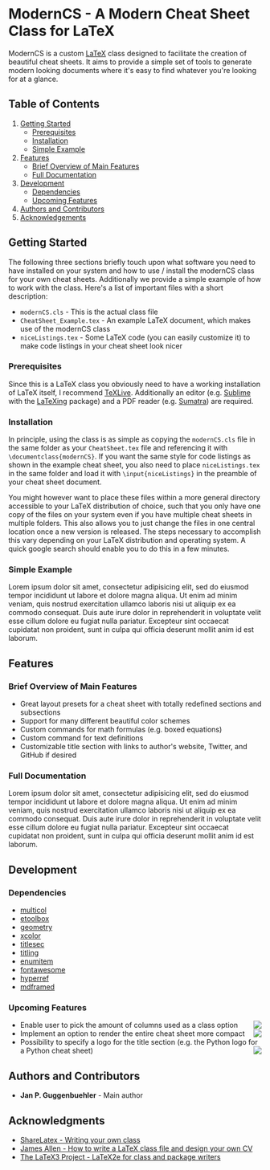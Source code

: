 # ModernCS - A Modern Cheat Sheet Class for LaTeX
ModernCS is a custom [LaTeX](https://en.wikipedia.org/wiki/LaTeX) class designed to facilitate the creation of beautiful cheat sheets. It aims to provide a simple set of tools to generate modern looking documents where it's easy to find whatever you're looking for at a glance.

## Table of Contents
1. [Getting Started](#gettingstarted)
    * [Prerequisites](#prerequisites)
    * [Installation](#installation)
    * [Simple Example](#simple)
2. [Features](#features)
    * [Brief Overview of Main Features](#mainfeatures)
    * [Full Documentation](#documentation)
3. [Development](#development)
    * [Dependencies](#dependencies)
    * [Upcoming Features](#upcoming)
4. [Authors and Contributors](#authors)
5. [Acknowledgements](#authors)

<a name="gettingstarted"></a>
## Getting Started

The following three sections briefly touch upon what software you need to have installed on your system and how to use / install the modernCS class for your own cheat sheets. Additionally we provide a simple example of how to work with the class. Here's a list of important files with a short description:
* `modernCS.cls` - This is the actual class file
* `CheatSheet_Example.tex` - An example LaTeX document, which makes use of the modernCS class
* `niceListings.tex` - Some LaTeX code (you can easily customize it) to make code listings in your cheat sheet look nicer

<a name="prerequisites"></a>
### Prerequisites

Since this is a LaTeX class you obviously need to have a working installation of LaTeX itself, I recommend [TeXLive](https://www.tug.org/texlive/). Additionally an editor (e.g. [Sublime](https://www.sublimetext.com/3) with the [LaTeXing](http://www.latexing.com/) package) and a PDF reader (e.g. [Sumatra](https://www.sumatrapdfreader.org/free-pdf-reader.html)) are required.

<a name="installation"></a>
### Installation
In principle, using the class is as simple as copying the `modernCS.cls` file in the same folder as your `CheatSheet.tex` file and referencing it with `\documentclass{modernCS}`. If you want the same style for code listings as shown in the example cheat sheet, you also need to place `niceListings.tex` in the same folder and load it with `\input{niceListings}` in the preamble of your cheat sheet document.

You might however want to place these files within a more general directory accessible to your LaTeX distribution of choice, such that you only have one copy of the files on your system even if you have multiple cheat sheets in multiple folders. This also allows you to just change the files in one central location once a new version is released. The steps necessary to accomplish this vary depending on your LaTeX distribution and operating system. A quick google search should enable you to do this in a few minutes.

<a name="simple"></a>
### Simple Example
Lorem ipsum dolor sit amet, consectetur adipisicing elit, sed do eiusmod
tempor incididunt ut labore et dolore magna aliqua. Ut enim ad minim veniam,
quis nostrud exercitation ullamco laboris nisi ut aliquip ex ea commodo
consequat. Duis aute irure dolor in reprehenderit in voluptate velit esse
cillum dolore eu fugiat nulla pariatur. Excepteur sint occaecat cupidatat non
proident, sunt in culpa qui officia deserunt mollit anim id est laborum.

<a name="features"></a>
## Features
<a name="mainfeatures"></a>
### Brief Overview of Main Features
* Great layout presets for a cheat sheet with totally redefined sections and subsections
* Support for many different beautiful color schemes
* Custom commands for math formulas (e.g. boxed equations)
* Custom command for text definitions
* Customizable title section with links to author's website, Twitter, and GitHub if desired

<a name="documentation"></a>
### Full Documentation
Lorem ipsum dolor sit amet, consectetur adipisicing elit, sed do eiusmod
tempor incididunt ut labore et dolore magna aliqua. Ut enim ad minim veniam,
quis nostrud exercitation ullamco laboris nisi ut aliquip ex ea commodo
consequat. Duis aute irure dolor in reprehenderit in voluptate velit esse
cillum dolore eu fugiat nulla pariatur. Excepteur sint occaecat cupidatat non
proident, sunt in culpa qui officia deserunt mollit anim id est laborum.

<a name="development"></a>
## Development
<a name="dependencies"></a>
### Dependencies
* [multicol](https://ctan.org/pkg/multicol?lang=en)
* [etoolbox](https://ctan.org/pkg/etoolbox?lang=en)
* [geometry](https://ctan.org/pkg/geometry?lang=en)
* [xcolor](https://ctan.org/pkg/xcolor?lang=en)
* [titlesec](https://ctan.org/pkg/titlesec?lang=en)
* [titling](https://ctan.org/pkg/titling?lang=en)
* [enumitem](https://ctan.org/pkg/enumitem?lang=en)
* [fontawesome](https://www.ctan.org/tex-archive/fonts/fontawesome)
* [hyperref](https://ctan.org/pkg/hyperref?lang=en)
* [mdframed](https://ctan.org/pkg/mdframed?lang=en)

<a name="upcoming"></a>
### Upcoming Features
* Enable user to pick the amount of columns used as a class option <img src="https://img.shields.io/badge/priority-high-brightgreen.svg" align="right">
* Implement an option to render the entire cheat sheet more compact <img src="https://img.shields.io/badge/priority-med-yellow.svg" align="right">
* Possibility to specify a logo for the title section (e.g. the Python logo for a Python cheat sheet) <img src="https://img.shields.io/badge/priority-low-red.svg" align="right">

<a name="authors"></a>
## Authors and Contributors

* **Jan P. Guggenbuehler** - Main author

<a name="acknowledgements"></a>
## Acknowledgments

* [ShareLatex - Writing your own class](https://www.sharelatex.com/learn/Writing_your_own_class)
* [James Allen - How to write a LaTeX class file and design your own CV](https://www.sharelatex.com/blog/2011/03/27/how-to-write-a-latex-class-file-and-design-your-own-cv.html)
* [The LaTeX3 Project - LaTeX2e for class and package writers](https://www.latex-project.org/help/documentation/clsguide.pdf)
